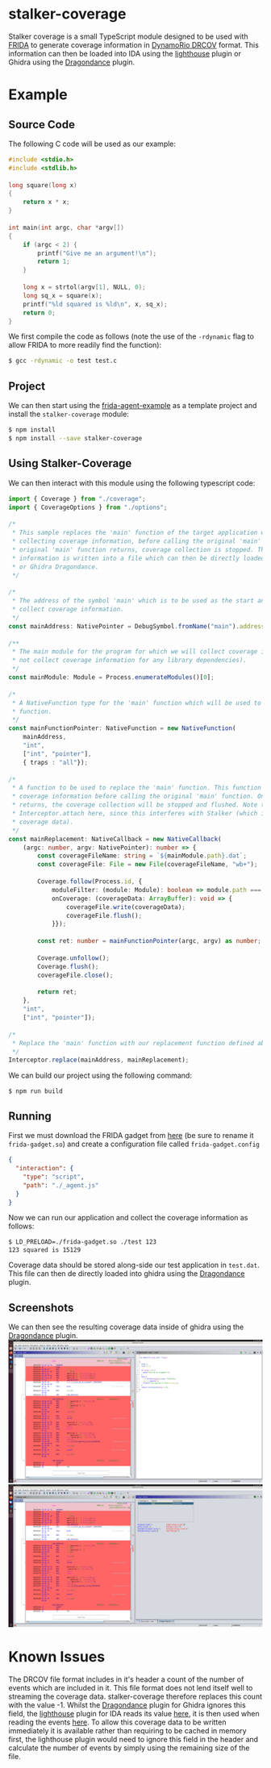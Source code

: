 # stalker-coverage
Stalker coverage is a small TypeScript module designed to be used with [FRIDA](https://frida.re/) to generate coverage information in [DynamoRio DRCOV](https://dynamorio.org/dynamorio_docs/page_drcov.html) format. This information can then be loaded into IDA using the [lighthouse](https://github.com/gaasedelen/lighthouse) plugin or Ghidra using the [Dragondance](https://github.com/0ffffffffh/dragondance) plugin.

# Example
## Source Code
The following C code will be used as our example:
```c
#include <stdio.h>
#include <stdlib.h>

long square(long x)
{
    return x * x;
}

int main(int argc, char *argv[])
{
    if (argc < 2) {
        printf("Give me an argument!\n");
        return 1;
    }

    long x = strtol(argv[1], NULL, 0);
    long sq_x = square(x);
    printf("%ld squared is %ld\n", x, sq_x);
    return 0;
}
```
We first compile the code as follows (note the use of the `-rdynamic` flag to allow FRIDA to more readily find the function):
```bash
$ gcc -rdynamic -o test test.c
```
## Project
We can then start using the [frida-agent-example](https://github.com/oleavr/frida-agent-example) as a template project and install the `stalker-coverage` module:
```bash
$ npm install
$ npm install --save stalker-coverage
```
## Using Stalker-Coverage
We can then interact with this module using the following typescript code:
```typescript
import { Coverage } from "./coverage";
import { CoverageOptions } from "./options";

/*
 * This sample replaces the 'main' function of the target application with one which starts
 * collecting coverage information, before calling the original 'main' function. Once the
 * original 'main' function returns, coverage collection is stopped. This coverage
 * information is written into a file which can then be directly loaded into IDA lighthouse
 * or Ghidra Dragondance.
 */

/*
 * The address of the symbol 'main' which is to be used as the start and finish point to
 * collect coverage information.
 */
const mainAddress: NativePointer = DebugSymbol.fromName("main").address;

/**
 * The main module for the program for which we will collect coverage information (we will
 * not collect coverage information for any library dependencies).
 */
const mainModule: Module = Process.enumerateModules()[0];

/*
 * A NativeFunction type for the 'main' function which will be used to call the original
 * function.
 */
const mainFunctionPointer: NativeFunction = new NativeFunction(
    mainAddress,
    "int",
    ["int", "pointer"],
    { traps : "all"});

/*
 * A function to be used to replace the 'main' function. This function will start collecting
 * coverage information before calling the original 'main' function. Once this function
 * returns, the coverage collection will be stopped and flushed. Note that we cannot use 
 * Interceptor.attach here, since this interferes with Stalker (which is used to provide the
 * coverage data).
 */
const mainReplacement: NativeCallback = new NativeCallback(
    (argc: number, argv: NativePointer): number => {
        const coverageFileName: string = `${mainModule.path}.dat`;
        const coverageFile: File = new File(coverageFileName, "wb+");

        Coverage.follow(Process.id, {
            moduleFilter: (module: Module): boolean => module.path === mainModule.path,
            onCoverage: (coverageData: ArrayBuffer): void => {
                coverageFile.write(coverageData);
                coverageFile.flush();
            }});

        const ret: number = mainFunctionPointer(argc, argv) as number;

        Coverage.unfollow();
        Coverage.flush();
        coverageFile.close();

        return ret;
    },
    "int",
    ["int", "pointer"]);

/*
 * Replace the 'main' function with our replacement function defined above.
 */
Interceptor.replace(mainAddress, mainReplacement);
```
We can build our project using the following command:
```
$ npm run build
```
## Running
First we must download the FRIDA gadget from [here](https://github.com/frida/frida/releases) (be sure to rename it `frida-gadget.so`) and create a configuration file called `frida-gadget.config`
```json
{
  "interaction": {
    "type": "script",
    "path": "./_agent.js"
  }
}
```

Now we can run our application and collect the coverage information as follows:
```
$ LD_PRELOAD=./frida-gadget.so ./test 123
123 squared is 15129
```
Coverage data should be stored along-side our test application in `test.dat`. This file can then de directly loaded into ghidra using the [Dragondance](https://github.com/0ffffffffh/dragondance) plugin.

## Screenshots
We can then see the resulting coverage data inside of ghidra using the [Dragondance](https://github.com/0ffffffffh/dragondance) plugin.
![Coverage1.png](https://github.com/WorksButNotTested/stalker-coverage/raw/master/img/Coverage1.png)
![Coverage2.png](https://github.com/WorksButNotTested/stalker-coverage/raw/master/img/Coverage2.png)

# Known Issues
The DRCOV file format includes in it's header a count of the number of events which are included in it. This file format does not lend itself well to streaming the coverage data. stalker-coverage therefore replaces this count with the value -1. Whilst the [Dragondance](https://github.com/0ffffffffh/dragondance) plugin for Ghidra ignores this field, the [lighthouse](https://github.com/gaasedelen/lighthouse) plugin for IDA reads its value [here](https://github.com/gaasedelen/lighthouse/blob/710b13f38eaa548109c26ca3cefa68e598682219/plugin/lighthouse/reader/parsers/drcov.py#L281), it is then used when reading the events [here](https://github.com/gaasedelen/lighthouse/blob/710b13f38eaa548109c26ca3cefa68e598682219/plugin/lighthouse/reader/parsers/drcov.py#L305). To allow this coverage data to be written immediately it is available rather than requiring to be cached in memory first, the lighthouse plugin would need to ignore this field in the header and calculate the number of events by simply using the remaining size of the file.
